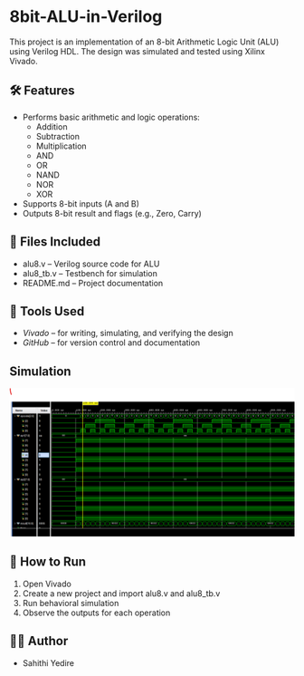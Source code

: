 # 8bit-ALU-in-Verilog
This project is an implementation of an 8-bit Arithmetic Logic Unit (ALU) using Verilog HDL. The design was simulated and tested using Xilinx Vivado.

## 🛠️ Features

- Performs basic arithmetic and logic operations:
  - Addition
  - Subtraction
  - Multiplication
  - AND
  - OR
  - NAND
  - NOR
  - XOR
- Supports 8-bit inputs (A and B)
- Outputs 8-bit result and flags (e.g., Zero, Carry)

## 📁 Files Included

- alu8.v – Verilog source code for ALU
- alu8_tb.v – Testbench for simulation
- README.md – Project documentation

## 🧪 Tools Used

- *Vivado* – for writing, simulating, and verifying the design
- *GitHub* – for version control and documentation
## Simulation
![image alt](https://github.com/SahithiYedire/8bit-ALU-in-Verilog/blob/7a14c60173b1533012d11081303eb180641eb7ad/ALU8.png)


## 🚀 How to Run

1. Open Vivado
2. Create a new project and import alu8.v and alu8_tb.v
3. Run behavioral simulation
4. Observe the outputs for each operation

## 👩‍💻 Author

- Sahithi Yedire
